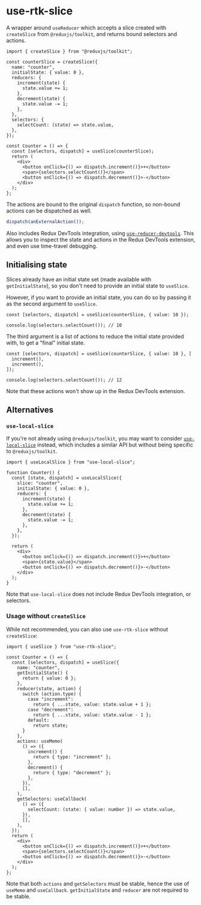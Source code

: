 # use-rtk-slice

A wrapper around `useReducer` which accepts a slice created with `createSlice` from `@reduxjs/toolkit`, and returns bound selectors and actions.

```tsx
import { createSlice } from "@reduxjs/toolkit";

const counterSlice = createSlice({
  name: "counter",
  initialState: { value: 0 },
  reducers: {
    increment(state) {
      state.value += 1;
    },
    decrement(state) {
      state.value -= 1;
    },
  },
  selectors: {
    selectCount: (state) => state.value,
  },
});

const Counter = () => {
  const [selectors, dispatch] = useSlice(counterSlice);
  return (
    <div>
      <button onClick={() => dispatch.increment()}>+</button>
      <span>{selectors.selectCount()}</span>
      <button onClick={() => dispatch.decrement()}>-</button>
    </div>
  );
};
```

The actions are bound to the original `dispatch` function, so non-bound actions can be dispatched as well.

```ts
dispatch(anExternalAction());
```

Also includes Redux DevTools integration, using [`use-reducer-devtools`](https://github.com/EskiMojo14/use-reducer-devtools). This allows you to inspect the state and actions in the Redux DevTools extension, and even use time-travel debugging.

## Initialising state

Slices already have an initial state set (made available with `getInitialState`), so you don't need to provide an initial state to `useSlice`.

However, if you want to provide an initial state, you can do so by passing it as the second argument to `useSlice`.

```tsx
const [selectors, dispatch] = useSlice(counterSlice, { value: 10 });

console.log(selectors.selectCount()); // 10
```

The third argument is a list of actions to reduce the initial state provided with, to get a "final" initial state.

```tsx
const [selectors, dispatch] = useSlice(counterSlice, { value: 10 }, [
  increment(),
  increment(),
]);

console.log(selectors.selectCount()); // 12
```

Note that these actions won't show up in the Redux DevTools extension.

## Alternatives

### `use-local-slice`

If you're not already using `@reduxjs/toolkit`, you may want to consider [`use-local-slice`](https://github.com/phryneas/use-local-slice) instead, which includes a similar API but without being specific to `@reduxjs/toolkit`.

```tsx
import { useLocalSlice } from "use-local-slice";

function Counter() {
  const [state, dispatch] = useLocalSlice({
    slice: "counter",
    initialState: { value: 0 },
    reducers: {
      increment(state) {
        state.value += 1;
      },
      decrement(state) {
        state.value -= 1;
      },
    },
  });

  return (
    <div>
      <button onClick={() => dispatch.increment()}>+</button>
      <span>{state.value}</span>
      <button onClick={() => dispatch.decrement()}>-</button>
    </div>
  );
}
```

Note that `use-local-slice` does not include Redux DevTools integration, or selectors.

### Usage without `createSlice`

While not recommended, you can also use `use-rtk-slice` without `createSlice`:

```tsx
import { useSlice } from "use-rtk-slice";

const Counter = () => {
  const [selectors, dispatch] = useSlice({
    name: "counter",
    getInitialState() {
      return { value: 0 };
    },
    reducer(state, action) {
      switch (action.type) {
        case "increment":
          return { ...state, value: state.value + 1 };
        case "decrement":
          return { ...state, value: state.value - 1 };
        default:
          return state;
      }
    },
    actions: useMemo(
      () => ({
        increment() {
          return { type: "increment" };
        },
        decrement() {
          return { type: "decrement" };
        },
      }),
      [],
    ),
    getSelectors: useCallback(
      () => ({
        selectCount: (state: { value: number }) => state.value,
      }),
      [],
    ),
  });
  return (
    <div>
      <button onClick={() => dispatch.increment()}>+</button>
      <span>{selectors.selectCount()}</span>
      <button onClick={() => dispatch.decrement()}>-</button>
    </div>
  );
};
```

Note that both `actions` and `getSelectors` must be stable, hence the use of `useMemo` and `useCallback`. `getInitialState` and `reducer` are not required to be stable.
